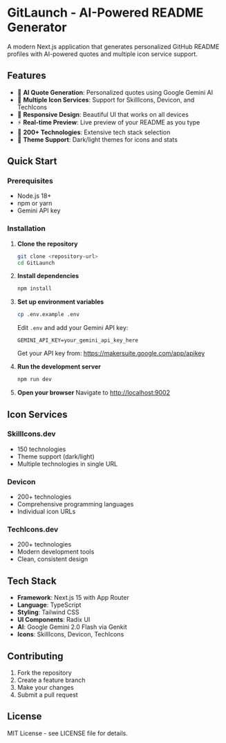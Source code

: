 # GitLaunch - AI-Powered README Generator

A modern Next.js application that generates personalized GitHub README profiles with AI-powered quotes and multiple icon service support.

## Features

- 🤖 **AI Quote Generation**: Personalized quotes using Google Gemini AI
- 🎨 **Multiple Icon Services**: Support for SkillIcons, Devicon, and TechIcons
- 📱 **Responsive Design**: Beautiful UI that works on all devices
- ⚡ **Real-time Preview**: Live preview of your README as you type
- 🎯 **200+ Technologies**: Extensive tech stack selection
- 🌙 **Theme Support**: Dark/light themes for icons and stats

## Quick Start

### Prerequisites

- Node.js 18+ 
- npm or yarn
- Gemini API key

### Installation

1. **Clone the repository**
   ```bash
   git clone <repository-url>
   cd GitLaunch
   ```

2. **Install dependencies**
   ```bash
   npm install
   ```

3. **Set up environment variables**
   ```bash
   cp .env.example .env
   ```
   
   Edit `.env` and add your Gemini API key:
   ```
   GEMINI_API_KEY=your_gemini_api_key_here
   ```
   
   Get your API key from: https://makersuite.google.com/app/apikey

4. **Run the development server**
   ```bash
   npm run dev
   ```

5. **Open your browser**
   Navigate to [http://localhost:9002](http://localhost:9002)

## Icon Services

### SkillIcons.dev
- 150 technologies
- Theme support (dark/light)
- Multiple technologies in single URL

### Devicon
- 200+ technologies
- Comprehensive programming languages
- Individual icon URLs

### TechIcons.dev
- 200+ technologies
- Modern development tools
- Clean, consistent design

## Tech Stack

- **Framework**: Next.js 15 with App Router
- **Language**: TypeScript
- **Styling**: Tailwind CSS
- **UI Components**: Radix UI
- **AI**: Google Gemini 2.0 Flash via Genkit
- **Icons**: SkillIcons, Devicon, TechIcons

## Contributing

1. Fork the repository
2. Create a feature branch
3. Make your changes
4. Submit a pull request

## License

MIT License - see LICENSE file for details.
